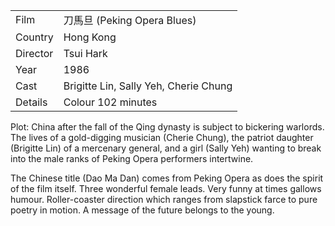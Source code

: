 | | |
|-|-|
Film|&#20992;&#39340;&#26086; (Peking Opera Blues)
Country|Hong Kong
Director|Tsui Hark
Year|1986
Cast|Brigitte Lin, Sally Yeh, Cherie Chung
Details|Colour 102 minutes

Plot: China after the fall of the Qing dynasty is
subject to bickering warlords.  The lives of a gold-digging musician (Cherie Chung), the patriot daughter
(Brigitte Lin) of a mercenary general, and a girl
(Sally Yeh) wanting to break into the male ranks of
Peking Opera performers intertwine.

The Chinese title (Dao Ma Dan) comes from Peking
Opera as does the spirit of the film itself.  Three
wonderful female leads.  Very funny at times gallows
humour.  Roller-coaster direction which ranges from
slapstick farce to pure poetry in motion.  A message
of the future belongs to the young.
